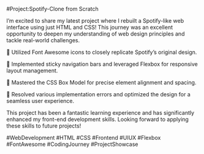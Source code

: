 #Project:Spotify-Clone from Scratch 

I’m excited to share my latest project where I rebuilt a Spotify-like web interface using just HTML and CSS! This journey was an excellent opportunity to deepen my understanding of web design principles and tackle real-world challenges.

🔹 Utilized Font Awesome icons to closely replicate Spotify’s original design.

🔹 Implemented sticky navigation bars and leveraged Flexbox for responsive layout management.

🔹 Mastered the CSS Box Model for precise element alignment and spacing.

🔹 Resolved various implementation errors and optimized the design for a seamless user experience.


This project has been a fantastic learning experience and has significantly enhanced my front-end development skills. Looking forward to applying these skills to future projects!

#WebDevelopment #HTML #CSS #Frontend #UIUX #Flexbox #FontAwesome #CodingJourney #ProjectShowcase
